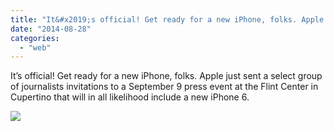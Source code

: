 ```yaml
---
title: "It&#x2019;s official! Get ready for a new iPhone, folks. Apple just sent a select group..."
date: "2014-08-28"
categories: 
  - "web"
---
```


It’s official! Get ready for a new iPhone, folks. Apple just sent a select group of journalists invitations to a September 9 press event at the Flint Center in Cupertino that will in all likelihood include a new iPhone 6. 
  
[![](https://scontent-a.xx.fbcdn.net/hphotos-xaf1/v/t1.0-9/s130x130/10593062_829705450386567_2585089288879358535_n.jpg?oh=4fda8a13d54f3a2c7fb12b9bde4d7eac&oe=54C00EAB)](http://www.facebook.com/iCosmoGeek/photos/a.144053918951727.22409.132336730123446/829705450386567/?type=1&relevant_count=1)
